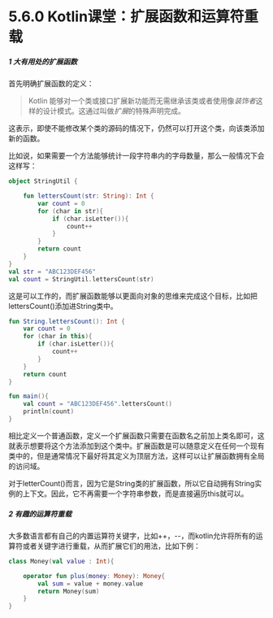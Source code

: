 # 5.6.0 Kotlin课堂：扩展函数和运算符重载

##### 1 大有用处的扩展函数

首先明确扩展函数的定义：

> Kotlin 能够对一个类或接口扩展新功能而无需继承该类或者使用像*装饰者*这样的设计模式。这通过叫做*扩展*的特殊声明完成。

这表示，即使不能修改某个类的源码的情况下，仍然可以打开这个类，向该类添加新的函数。

比如说，如果需要一个方法能够统计一段字符串内的字母数量，那么一般情况下会这样写：

```kotlin
object StringUtil {

    fun lettersCount(str: String): Int {
        var count = 0
        for (char in str){
            if (char.isLetter()){
                count++
            }
        }
        return count
    }
}
val str = "ABC123DEF456"
val count = StringUtil.lettersCount(str)
```

这是可以工作的，而扩展函数能够以更面向对象的思维来完成这个目标，比如把lettersCount()添加进String类中。

```kotlin
fun String.lettersCount(): Int {
    var count = 0
    for (char in this){
        if (char.isLetter()){
            count++
        }
    }
    return count
}

fun main(){
    val count = "ABC123DEF456".lettersCount()
    println(count)
}
```

相比定义一个普通函数，定义一个扩展函数只需要在函数名之前加上类名即可，这就表示想要将这个方法添加到这个类中。扩展函数是可以随意定义在任何一个现有类中的，但是通常情况下最好将其定义为顶层方法，这样可以让扩展函数拥有全局的访问域。

对于letterCount()而言，因为它是String类的扩展函数，所以它自动拥有String实例的上下文。因此，它不再需要一个字符串参数，而是直接遍历this就可以。

##### 2 有趣的运算符重载

大多数语言都有自己的内置运算符关键字，比如++，--，而kotlin允许将所有的运算符或者关键字进行重载，从而扩展它们的用法，比如下例：

```kotlin
class Money(val value : Int){

    operator fun plus(money: Money): Money{
        val sum = value + money.value
        return Money(sum)
    }
}

```
